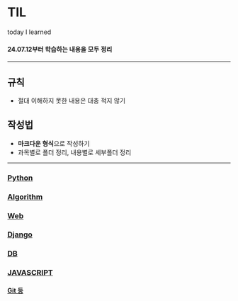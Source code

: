 # TIL
today I learned
#### 24.07.12부터 학습하는 내용을 모두 정리

---
## 규칙
- 절대 이해하지 못한 내용은 대충 적지 않기
## 작성법
- **마크다운 형식**으로 작성하기
- 과목별로 폴더 정리, 내용별로 세부폴더 정리
---

### [Python](https://github.com/dorani12/TIL/tree/master/Python)
### [Algorithm](https://github.com/dorani12/TIL/tree/master/ALGORITHM)
### [Web](https://github.com/dorani12/TIL/tree/master/Web)
### [Django](https://github.com/dorani12/TIL/tree/master/Django)
### [DB](https://github.com/dorani12/TIL/tree/master/DB)
### [JAVASCRIPT](https://github.com/dorani12/TIL/tree/master/JAVASCRIPT)
#### [Git 등](https://github.com/dorani12/TIL/tree/master/Others)